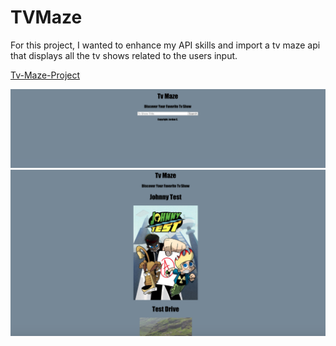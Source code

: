 # TVMaze

For this project, I wanted to enhance my API skills and import a tv maze api that displays all the tv shows related to the users input.

[Tv-Maze-Project](https://distracted-jang-7a138a.netlify.com/)

![Home-Page](https://github.com/JordanAclarke/tvmaze-api/blob/master/public/Home.png)
![List-Page](https://github.com/JordanAclarke/tvmaze-api/blob/master/public/API%20.png)
